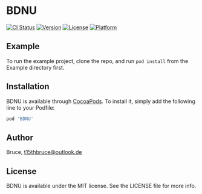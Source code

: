 # BDNU

[![CI Status](http://img.shields.io/travis/Bruce/BDNU.svg?style=flat)](https://travis-ci.org/bcye/BDNU)
[![Version](https://img.shields.io/cocoapods/v/BDNU.svg?style=flat)](http://cocoapods.org/pods/BDNU)
[![License](https://img.shields.io/cocoapods/l/BDNU.svg?style=flat)](http://cocoapods.org/pods/BDNU)
[![Platform](https://img.shields.io/cocoapods/p/BDNU.svg?style=flat)](http://cocoapods.org/pods/BDNU)

## Example

To run the example project, clone the repo, and run `pod install` from the Example directory first.

## Installation

BDNU is available through [CocoaPods](http://cocoapods.org). To install
it, simply add the following line to your Podfile:

```ruby
pod 'BDNU'
```

## Author

Bruce, t15thbruce@outlook.de

## License

BDNU is available under the MIT license. See the LICENSE file for more info.
